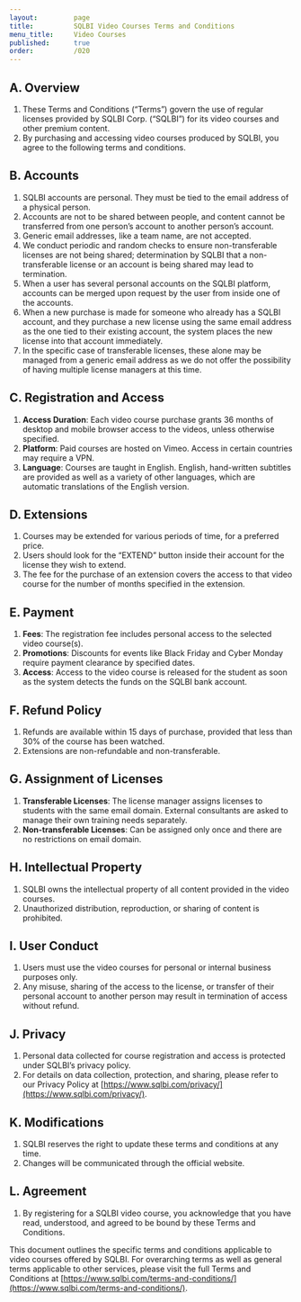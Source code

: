 ```yaml
---
layout:         page
title:          SQLBI Video Courses Terms and Conditions
menu_title:     Video Courses
published:      true
order:          /020
---
```


## A. Overview
1. These Terms and Conditions (“Terms”) govern the use of regular licenses provided by SQLBI Corp. (“SQLBI”) for its video courses and other premium content.
1. By purchasing and accessing video courses produced by SQLBI, you agree to the following terms and conditions.

## B. Accounts
1. SQLBI accounts are personal. They must be tied to the email address of a physical person.
2. Accounts are not to be shared between people, and content cannot be transferred from one person’s account to another person’s account.
3. Generic email addresses, like a team name, are not accepted.
4. We conduct periodic and random checks to ensure non-transferable licenses are not being shared; determination by SQLBI that a non-transferable license or an account is being shared may lead to termination.
5. When a user has several personal accounts on the SQLBI platform, accounts can be merged upon request by the user from inside one of the accounts.
6. When a new purchase is made for someone who already has a SQLBI account, and they purchase a new license using the same email address as the one tied to their existing account, the system places the new license into that account immediately.
7. In the specific case of transferable licenses, these alone may be managed from a generic email address as we do not offer the possibility of having multiple license managers at this time.

## C. Registration and Access
1. **Access Duration**: Each video course purchase grants 36 months of desktop and mobile browser access to the videos, unless otherwise specified.
2. **Platform**: Paid courses are hosted on Vimeo. Access in certain countries may require a VPN.
3. **Language**: Courses are taught in English. English, hand-written subtitles are provided as well as a variety of other languages, which are automatic translations of the English version.

## D. Extensions
1. Courses may be extended for various periods of time, for a preferred price.
2. Users should look for the “EXTEND” button inside their account for the license they wish to extend.
3. The fee for the purchase of an extension covers the access to that video course for the number of months specified in the extension.

## E. Payment
1. **Fees**: The registration fee includes personal access to the selected video course(s).
2. **Promotions**: Discounts for events like Black Friday and Cyber Monday require payment clearance by specified dates.
3. **Access**: Access to the video course is released for the student as soon as the system detects the funds on the SQLBI bank account.

## F. Refund Policy
1. Refunds are available within 15 days of purchase, provided that less than 30% of the course has been watched.
2. Extensions are non-refundable and non-transferable.

## G. Assignment of Licenses
1. **Transferable Licenses**: The license manager assigns licenses to students with the same email domain. External consultants are asked to manage their own training needs separately.
2. **Non-transferable Licenses**: Can be assigned only once and there are no restrictions on email domain.

## H. Intellectual Property
1. SQLBI owns the intellectual property of all content provided in the video courses.
2. Unauthorized distribution, reproduction, or sharing of content is prohibited.

## I. User Conduct
1. Users must use the video courses for personal or internal business purposes only.
2. Any misuse, sharing of the access to the license, or transfer of their personal account to another person may result in termination of access without refund.

## J. Privacy
1. Personal data collected for course registration and access is protected under SQLBI’s privacy policy.
2. For details on data collection, protection, and sharing, please refer to our Privacy Policy at [https://www.sqlbi.com/privacy/](https://www.sqlbi.com/privacy/).

## K. Modifications
1. SQLBI reserves the right to update these terms and conditions at any time.
2. Changes will be communicated through the official website.

## L. Agreement
1. By registering for a SQLBI video course, you acknowledge that you have read, understood, and agreed to be bound by these Terms and Conditions.

This document outlines the specific terms and conditions applicable to video courses offered by SQLBI. For overarching terms as well as general terms applicable to other services, please visit the full Terms and Conditions at [https://www.sqlbi.com/terms-and-conditions/](https://www.sqlbi.com/terms-and-conditions/).